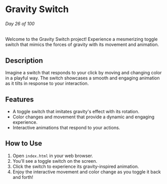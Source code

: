 # Gravity Switch

###### Day 26 of 100

Welcome to the Gravity Switch project! Experience a mesmerizing toggle switch that mimics the forces of gravity with its movement and animation.

## Description

Imagine a switch that responds to your click by moving and changing color in a playful way. The switch showcases a smooth and engaging animation as it tilts in response to your interaction.

## Features

- A toggle switch that imitates gravity's effect with its rotation.
- Color changes and movement that provide a dynamic and engaging experience.
- Interactive animations that respond to your actions.

## How to Use

1. Open `index.html` in your web browser.
2. You'll see a toggle switch on the screen.
3. Click the switch to experience its gravity-inspired animation.
4. Enjoy the interactive movement and color change as you toggle it back and forth!
